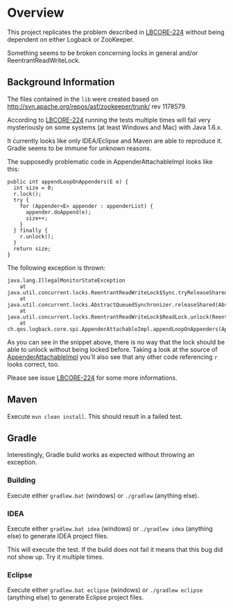 # Overview

This project replicates the problem described in
[LBCORE-224](http://jira.qos.ch/browse/LBCORE-224) without being dependent
on either Logback or ZooKeeper.

Something seems to be broken concerning locks in general and/or ReentrantReadWriteLock.

## Background Information
The files contained in the `lib` were created based on
http://svn.apache.org/repos/asf/zookeeper/trunk/ rev 1178579.

According to [LBCORE-224](http://jira.qos.ch/browse/LBCORE-224) running the
tests multiple times will fail very mysteriously on some systems (at least Windows and Mac)
with Java 1.6.x.

It currently looks like only IDEA/Eclipse and Maven are able to reproduce it.
Gradle seems to be immune for unknown reasons.

The supposedly problematic code in AppenderAttachableImpl looks like this:

    public int appendLoopOnAppenders(E e) {
      int size = 0;
      r.lock();
      try {
        for (Appender<E> appender : appenderList) {
          appender.doAppend(e);
          size++;
        }
      } finally {
        r.unlock();
      }
      return size;
    }

The following exception is thrown:

    java.lang.IllegalMonitorStateException
        at java.util.concurrent.locks.ReentrantReadWriteLock$Sync.tryReleaseShared(ReentrantReadWriteLock.java:363)
        at java.util.concurrent.locks.AbstractQueuedSynchronizer.releaseShared(AbstractQueuedSynchronizer.java:1317)
        at java.util.concurrent.locks.ReentrantReadWriteLock$ReadLock.unlock(ReentrantReadWriteLock.java:745)
        at ch.qos.logback.core.spi.AppenderAttachableImpl.appendLoopOnAppenders(AppenderAttachableImpl.java:68)

As you can see in the snippet above, there is no way that the lock should be able to unlock without being locked before.
Taking a look at the source of [AppenderAttachableImpl](https://github.com/ceki/logback/blob/v_0.9.30/logback-core/src/main/java/ch/qos/logback/core/spi/AppenderAttachableImpl.java)
you'll also see that any other code referencing `r` looks correct, too.

Please see issue [LBCORE-224](http://jira.qos.ch/browse/LBCORE-224) for some more informations.

## Maven

Execute `mvn clean install`.
This should result in a failed test.

## Gradle

Interestingly, Gradle build works as expected without throwing an exception.

### Building

Execute either `gradlew.bat` (windows) or `./gradlew` (anything else).

### IDEA

Execute either `gradlew.bat idea` (windows) or `./gradlew idea` (anything else) to generate IDEA project files.

This will execute the test. If the build does not fail it means that this bug did not show up. Try it multiple times.

### Eclipse
Execute either `gradlew.bat eclipse` (windows) or `./gradlew eclipse` (anything else) to generate Eclipse project files.
